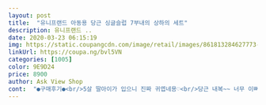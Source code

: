 ```yaml
---
layout: post 
title:  "유니프랜드 아동용 당근 싱글슬럽 7부내의 상하의 세트" 
description: 유니프랜드 ..
date: 2020-03-23 06:15:19 
img: https://static.coupangcdn.com/image/retail/images/861813284627773-f701da97-e69f-4269-9f12-5c32d10dcc61.jpg 
linkUrl: https://coupa.ng/bvl5VN 
categories: [1005] 
color: 9E9D24 
price: 8900 
author: Ask View Shop 
cont:  "●구매후기●<br/>5살 딸아이가 입으니 진짜 귀엽네용♡<br/>당근 내복~~ 너무 이뻐요.<br/> 아들이 주황색을 너무 좋아하는데 보자마자 입겠다고 떼쓰는 바람에 ㅎㅎㅎㅎ 바로 세탁후 건조했네요.<br/> ㅎㅎ<br/>밤톨이 내의 너무기여워요 6살딸내미 110 으로<br/>샀는데 잘맞아요<br/>실제로 입으면 더 귀여워요ㅋ<br/>주황색은 흰피부 , 까만피부 다 잘 어울리는 컬러지요^^<br/>5살 딸아이가 입으니 진짜 귀엽네용♡<br/>당근 내복~~ 너무 이뻐요.<br/> 아들이 주황색을 너무 좋아하는데 보자마자 입겠다고 떼쓰는 바람에 ㅎㅎㅎㅎ 바로 세탁후 건조했네요.<br/> ㅎㅎ<br/>밤톨이 내의 너무기여워요 6살딸내미 110 으로<br/>샀는데 잘맞아요<br/>실제로 입으면 더 귀여워요ㅋ<br/>주황색은 흰피부 , 까만피부 다 잘 어울리는 컬러지요^^<br/>" 
---
```

